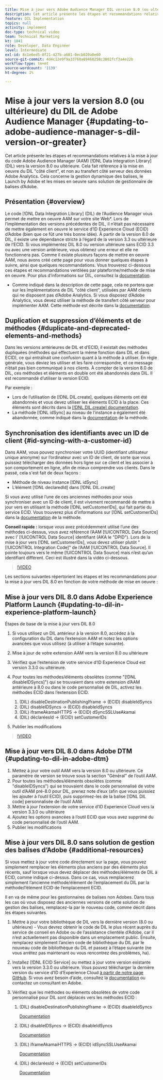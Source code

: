 ```yaml
---
title: Mise à jour vers Adobe Audience Manager DIL version 8.0 (ou ultérieure)
description: Cet article présente les étapes et recommandations relatives à la mise à jour du code du Data Integration Library (DIL) Adobe Audience Manager (AAM) vers la version 8.0 ou ultérieure. Cela fait référence à la mise en oeuvre du DIL "côté client", et non au transfert côté serveur des données Adobe Analytics. Cela concerne la gestion dynamique des balises, le Launch by Adobe et les mises en oeuvre sans solution de gestionnaire de balises d’Adobe.
feature: DIL Implementation
topics: null
activity: implement
doc-type: technical video
team: Technical Marketing
kt: 1841
role: Developer, Data Engineer
level: Intermediate
exl-id: 8c1e6ed5-0f21-427b-a681-0ecb020a0e60
source-git-commit: 4d4c12e9f9a33760a89460258c3802fcf3a4e22b
workflow-type: tm+mt
source-wordcount: '1139'
ht-degree: 1%

---
```


# Mise à jour vers la version 8.0 (ou ultérieure) du DIL de Adobe Audience Manager {#updating-to-adobe-audience-manager-s-dil-version-or-greater}

Cet article présente les étapes et recommandations relatives à la mise à jour du code Adobe Audience Manager (AAM) [!DNL Data Integration Library] (DIL) vers la version 8.0 ou ultérieure. Cela fait référence à la mise en oeuvre du DIL &quot;côté client&quot;, et non au transfert côté serveur des données Adobe Analytics. Cela concerne la gestion dynamique des balises, le Launch by Adobe et les mises en oeuvre sans solution de gestionnaire de balises d’Adobe.

## Présentation {#overview}

Le code [!DNL Data Integration Library] (DIL) de l’Audience Manager vous permet de mettre en oeuvre AAM sur votre site Web*. Lors de l’implémentation des versions précédentes de DIL, il n’était pas nécessaire de mettre également en oeuvre le service d’ID Experience Cloud (ECID) d’Adobe (bien que ce fût une très bonne idée). À partir de la version 8.0 de DIL, il existe une dépendance stricte à l’égard de la version 3.3 ou ultérieure de l’ECID. Si vous implémentez DIL 8.0 ou version ultérieure sans ECID 3.3 ou avec une version antérieure, vous obtenez une erreur et elle ne fonctionnera pas. Comme il existe plusieurs façons de mettre en oeuvre AAM, nous avons créé cette page pour vous donner quelques étapes à suivre, ainsi que quelques recommandations. Vous trouverez ci-dessous ces étapes et recommandations ventilées par plateforme/méthode de mise en oeuvre. Pour plus d’informations sur DIL, consultez la [documentation](https://experienceleague.adobe.com/docs/audience-manager/user-guide/dil-api/dil-overview.html?lang=en).

* Comme indiqué dans la description de cette page, cela ne portera que sur les implémentations de DIL &quot;côté client&quot;, utilisées par AAM clients qui ne disposent pas d’Adobe Analytics. Si vous disposez d’Adobe Analytics, vous devez utiliser la méthode de transfert côté serveur pour implémenter AAM. Cette méthode est décrite dans la [documentation](https://experienceleague.adobe.com/docs/analytics/admin/admin-tools/server-side-forwarding/ssf.html).

## Duplication et suppression d’éléments et de méthodes {#duplicate-and-deprecated-elements-and-methods}

Dans les versions antérieures de DIL et d’ECID, il existait des méthodes dupliquées (méthodes qui effectuent la même fonction dans DIL et dans ECID), ce qui entraînait une confusion quant à la méthode à utiliser. En règle générale, vous deviez les utiliser et les faire correspondre, et ce message n’était pas bien communiqué à nos clients. À compter de la version 8.0 de DIL, ces méthodes et éléments en double ont été abandonnés dans DIL. Il est recommandé d’utiliser la version ECID.

Par exemple :

* Lors de l’utilisation de [!DNL DIL.create], quelques éléments ont été abandonnés et vous devez utiliser les éléments ECID à la place. Ces éléments sont décrits dans la [[!DNL DIL.create] documentation](https://experienceleague.adobe.com/docs/audience-manager/user-guide/dil-api/class-level-dil-methods/dil-create.html).
* La méthode [!DNL idSync] au niveau de l’instance a également été abandonnée, comme indiqué dans la [documentation](https://experienceleague.adobe.com/docs/audience-manager/user-guide/dil-api/dil-instance-methods.html) de la méthode.

## Synchronisation des identifiants avec un ID de client {#id-syncing-with-a-customer-id}

Dans AAM, vous pouvez synchroniser votre UUID (identifiant utilisateur unique anonyme) sur l’ordinateur avec un ID de client, de sorte que vous puissiez télécharger des données hors ligne sur ce client et les associer à son comportement en ligne, afin de mieux comprendre vos clients. Dans le passé, cela s&#39;est fait de deux façons :

* Méthode de niveau instance [!DNL idSync]
* L’élément [!DNL declaredId] dans [!DNL DIL.create]

Si vous avez utilisé l’une de ces anciennes méthodes pour vous synchroniser avec un ID de client, il est vivement recommandé de mettre à jour vers en utilisant la méthode [!DNL setCustomerIDs], qui fait partie du service ECID. Vous trouverez plus d’informations sur [!DNL setCustomerIDs] dans la [documentation](https://experienceleague.adobe.com/docs/id-service/using/id-service-api/methods/setcustomerids.html) de la méthode.

**Conseil rapide :** lorsque vous avez précédemment utilisé l’une des méthodes ci-dessus, vous avez référencé l’AAM  [!UICONTROL Data Source] avec l’ [!UICONTROL Data Source] identifiant (AKA le &quot;DPID&quot;). Lors de la mise à jour vers [!DNL setCustomerIDs], vous devez utiliser plutôt &quot;[!UICONTROL Integration Code]&quot; de l’AAM [!UICONTROL Data Source]. Il pointe toujours vers le même [!UICONTROL Data Source] mais n’est qu’un identifiant différent. Ceci est illustré dans la vidéo ci-dessous.

>[!VIDEO](https://video.tv.adobe.com/v/23873/?quality=12)

Les sections suivantes répertorient les étapes et les recommandations pour la mise à jour vers DIL 8.0 en fonction de votre méthode de mise en oeuvre :

## Mise à jour vers DIL 8.0 dans Adobe Experience Platform Launch {#updating-to-dil-in-experience-platform-launch}

Étapes de base de la mise à jour vers DIL 8.0

1. Si vous utilisez un DIL antérieur à la version 8.0, accédez à la configuration du DIL dans l’extension AAM et notez les options avancées que vous utilisez (à utiliser à l’étape suivante).
1. Mise à jour de votre extension AAM vers la version 8.0 ou ultérieure
1. Vérifiez que l’extension de votre service d’ID Experience Cloud est version 3.3.0 ou ultérieure.
1. Pour toutes les méthodes/éléments obsolètes (comme &quot;[!DNL disableIDSyncs]&quot;) qui se trouvaient dans votre extension d’AAM antérieure à 8.0 ou dans le code personnalisé de DIL, activez les méthodes ECID dans l’extension ECID.

   1. (DIL) disableDestinationPublishingIframe -> (ECID) disableIdSyncs
   1. (DIL) disableIDSyncs -> (ECID) disableIdSyncs
   1. (DIL) iframeAkamaiHTTPS -> (ECID) dSyncSSLUseAkamai
   1. (DIL) déclaréesId -> (ECID) setCustomerIDs

1. Publier les modifications

>[!VIDEO](https://video.tv.adobe.com/v/23874/?quality=12)

## Mise à jour vers DIL 8.0 dans Adobe DTM {#updating-to-dil-in-adobe-dtm}

1. Mettez à jour votre outil AAM vers la version 8.0 ou ultérieure. Ce paramètre de version se trouve sous la section &quot;Général&quot; de l’outil AAM.
1. Pour toutes les méthodes/éléments obsolètes (comme &quot;disableIDSyncs&quot;) qui se trouvaient dans le code personnalisé de votre outil d’AAM pré-8.0 pour DIL, prenez note d’eux (afin que vous puissiez les ajouter à l’outil ECID), puis supprimez-les de la balise [!DNL DIL code] personnalisée de l’outil AAM.
1. Mettre à jour l’extension de votre service d’ID Experience Cloud vers la version 3.3.0 ou ultérieure
1. Ajoutez les options avancées à l’outil ECID que vous avez supprimé du code personnalisé de l’outil AAM.
1. Publier les modifications

## Mise à jour vers DIL 8.0 sans solution de gestion des balises d’Adobe {#additional-resources}

Si vous mettez à jour votre code directement sur la page, vous pouvez simplement remplacer les éléments plus anciens par des éléments plus récents, sauf lorsque vous devez déplacer des méthodes/éléments de DIL à ECID, comme indiqué ci-dessus. Dans ce cas, vous remplacerez simplement l’ancienne méthode/élément de l’emplacement du DIL par la méthode/l’élément ECID de l’emplacement ECID.

Il en va de même pour les gestionnaires de balises non Adobes. Dans tous les cas où vous disposez des anciennes versions de cette solution de gestion des balises, remplacez-la par le nouveau code, comme décrit dans les étapes suivantes.

1. Mettre à jour votre bibliothèque de DIL vers la dernière version (8.0 ou ultérieure) - Vous devrez obtenir le code de DIL le plus récent auprès du service de conseil en Adobe ou de l’assistance clientèle d’Adobe, car il n’est actuellement pas disponible dans un emplacement public. Ensuite, remplacez simplement l’ancien code de bibliothèque du DIL par le nouveau code de bibliothèque du DIL et passez à l’étape suivante (ne vous arrêtez pas maintenant ou vous rencontrez des problèmes, ha).
1. Installez [!DNL ECID Service] ou mettez à jour votre version existante vers la version 3.3.0 ou ultérieure. Vous pouvez télécharger la dernière version du service d’ID d’Experience Cloud [à partir de notre page GitHub](https://github.com/Adobe-Marketing-Cloud/id-service/releases). Si vous avez besoin d’aide, consultez la [documentation](https://experienceleague.adobe.com/docs/id-service/using/home.html) ou contactez un consultant en Adobe.

1. Vérifiez que les méthodes ou éléments obsolètes de votre code personnalisé pour DIL sont déplacés vers les méthodes ECID :

   1. (DIL) disableDestinationPublishingIframe -> (ECID) disableIdSyncs

      [Documentation](https://experienceleague.adobe.com/docs/id-service/using/id-service-api/configurations/disableidsync.html)

   1. (DIL) disableIDSyncs -> (ECID) disableIdSyncs

      [Documentation](https://experienceleague.adobe.com/docs/id-service/using/id-service-api/configurations/disableidsync.html)

   1. (DIL) iframeAkamaiHTTPS -> (ECID) idSyncSSLUseAkamai

      [Documentation](https://experienceleague.adobe.com/docs/audience-manager/user-guide/dil-api/class-level-dil-methods/dil-create.html)

   1. (DIL) déclaréesId -> (ECID) setCustomerIDs

      [Documentation](https://experienceleague.adobe.com/docs/id-service/using/id-service-api/methods/setcustomerids.html)
